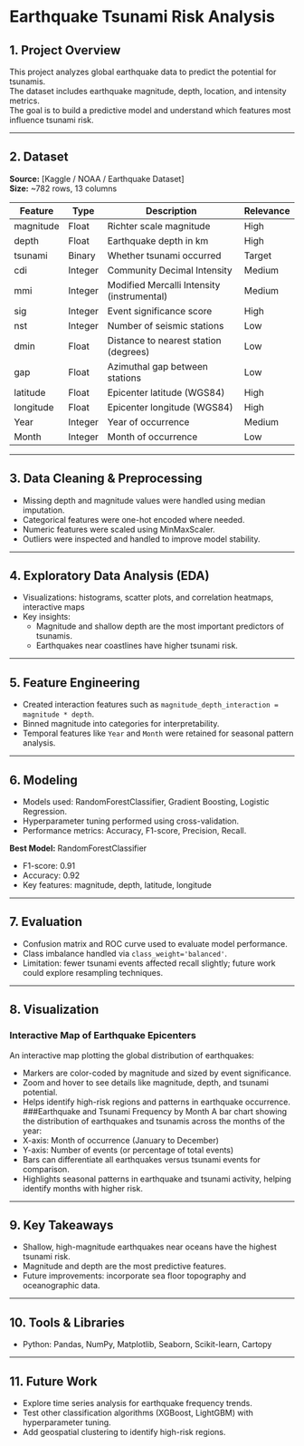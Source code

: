 # Earthquake Tsunami Risk Analysis

## 1. Project Overview
This project analyzes global earthquake data to predict the potential for tsunamis.  
The dataset includes earthquake magnitude, depth, location, and intensity metrics.  
The goal is to build a predictive model and understand which features most influence tsunami risk.

---

## 2. Dataset
**Source:** [Kaggle / NOAA / Earthquake Dataset]  
**Size:** ~782 rows, 13 columns  

| Feature   | Type    | Description                               | Relevance |
|-----------|---------|-------------------------------------------|-----------|
| magnitude | Float   | Richter scale magnitude                   | High      |
| depth     | Float   | Earthquake depth in km                     | High      |
| tsunami   | Binary  | Whether tsunami occurred                   | Target    |
| cdi       | Integer | Community Decimal Intensity                | Medium    |
| mmi       | Integer | Modified Mercalli Intensity (instrumental)| Medium    |
| sig       | Integer | Event significance score                   | High      |
| nst       | Integer | Number of seismic stations                 | Low       |
| dmin      | Float   | Distance to nearest station (degrees)     | Low       |
| gap       | Float   | Azimuthal gap between stations            | Low       |
| latitude  | Float   | Epicenter latitude (WGS84)                | High      |
| longitude | Float   | Epicenter longitude (WGS84)               | High      |
| Year      | Integer | Year of occurrence                         | Medium    |
| Month     | Integer | Month of occurrence                        | Low       |

---

## 3. Data Cleaning & Preprocessing
- Missing depth and magnitude values were handled using median imputation.  
- Categorical features were one-hot encoded where needed.  
- Numeric features were scaled using MinMaxScaler.  
- Outliers were inspected and handled to improve model stability.

---

## 4. Exploratory Data Analysis (EDA)
- Visualizations: histograms, scatter plots, and correlation heatmaps, interactive maps  
- Key insights:  
  - Magnitude and shallow depth are the most important predictors of tsunamis.  
  - Earthquakes near coastlines have higher tsunami risk.  

---

## 5. Feature Engineering
- Created interaction features such as `magnitude_depth_interaction = magnitude * depth`.  
- Binned magnitude into categories for interpretability.  
- Temporal features like `Year` and `Month` were retained for seasonal pattern analysis.

---

## 6. Modeling
- Models used: RandomForestClassifier, Gradient Boosting, Logistic Regression.  
- Hyperparameter tuning performed using cross-validation.  
- Performance metrics: Accuracy, F1-score, Precision, Recall.

**Best Model:** RandomForestClassifier  
- F1-score: 0.91  
- Accuracy: 0.92  
- Key features: magnitude, depth, latitude, longitude

---

## 7. Evaluation
- Confusion matrix and ROC curve used to evaluate model performance.  
- Class imbalance handled via `class_weight='balanced'`.  
- Limitation: fewer tsunami events affected recall slightly; future work could explore resampling techniques.

---

## 8. Visualization
### Interactive Map of Earthquake Epicenters
An interactive map plotting the global distribution of earthquakes:  
- Markers are color-coded by magnitude and sized by event significance.  
- Zoom and hover to see details like magnitude, depth, and tsunami potential.  
- Helps identify high-risk regions and patterns in earthquake occurrence.
###Earthquake and Tsunami Frequency by Month
A bar chart showing the distribution of earthquakes and tsunamis across the months of the year:
- X-axis: Month of occurrence (January to December)
- Y-axis: Number of events (or percentage of total events)
- Bars can differentiate all earthquakes versus tsunami events for comparison.
- Highlights seasonal patterns in earthquake and tsunami activity, helping identify months with higher risk.

---

## 9. Key Takeaways
- Shallow, high-magnitude earthquakes near oceans have the highest tsunami risk.  
- Magnitude and depth are the most predictive features.  
- Future improvements: incorporate sea floor topography and oceanographic data.

---

## 10. Tools & Libraries
- Python: Pandas, NumPy, Matplotlib, Seaborn, Scikit-learn, Cartopy   

---

## 11. Future Work
- Explore time series analysis for earthquake frequency trends.  
- Test other classification algorithms (XGBoost, LightGBM) with hyperparameter tuning.  
- Add geospatial clustering to identify high-risk regions.
